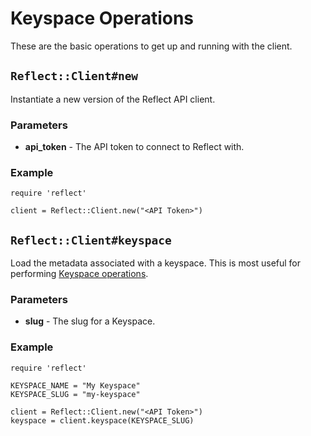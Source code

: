 # Keyspace Operations

These are the basic operations to get up and running with the client.

## `Reflect::Client#new`

Instantiate a new version of the Reflect API client.

### Parameters

* **api_token** - The API token to connect to Reflect with.

### Example

```
require 'reflect'

client = Reflect::Client.new("<API Token>")
```

## `Reflect::Client#keyspace`

Load the metadata associated with a keyspace. This is most useful for
performing [Keyspace
operations](https://github.com/reflect/reflect-rb/blob/master/docs/keyspaces.md).

### Parameters

* **slug** - The slug for a Keyspace.

### Example

```
require 'reflect'

KEYSPACE_NAME = "My Keyspace"
KEYSPACE_SLUG = "my-keyspace"

client = Reflect::Client.new("<API Token>")
keyspace = client.keyspace(KEYSPACE_SLUG)
```
